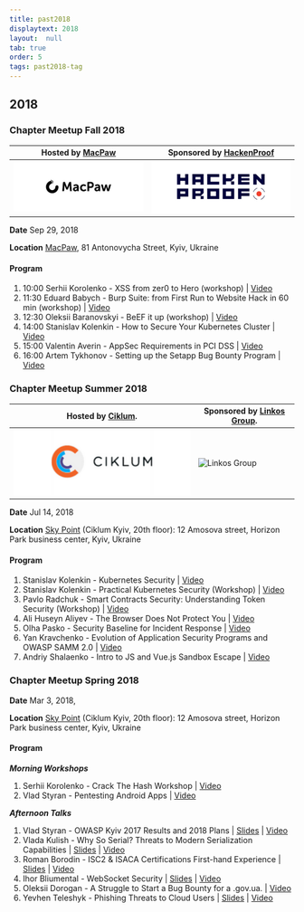 ```yaml
---
title: past2018
displaytext: 2018
layout:  null
tab: true
order: 5
tags: past2018-tag
---
```


## 2018

### Chapter Meetup Fall 2018

| Hosted by [MacPaw](http://macpaw.com)                                                                                                                             | Sponsored by [HackenProof](http://hackenproof.com)    |
| ----------------------------------------------------------------------------------------------------------------------------------------------------------------- | ----------------------------------------------------- |
| ![MacPaw](assets/images/partners/macpaw.png "MacPaw") | ![HackenProof](assets/images/partners/hackenproof.png "HackenProof") |

**Date** Sep 29, 2018 

**Location** [MacPaw](https://macpaw.com), 81
Antonovycha Street, Kyiv, Ukraine

#### Program

1.  10:00 Serhii Korolenko - XSS from zer0 to Hero (workshop) |
    [Video](https://www.youtube.com/watch?v=mKqc9u_BRLM)
2.  11:30 Eduard Babych - Burp Suite: from First Run to Website Hack in
    60 min (workshop) |
    [Video](https://www.youtube.com/watch?v=GNe9NfEWq0A)
3.  12:30 Oleksii Baranovskyi - BeEF it up (workshop) |
    [Video](https://www.youtube.com/watch?v=V7wx9fMp92s)
4.  14:00 Stanislav Kolenkin - How to Secure Your Kubernetes Cluster |
    [Video](https://www.youtube.com/watch?v=iRB-Jqc5XNs)
5.  15:00 Valentin Averin - AppSec Requirements in PCI DSS |
    [Video](https://www.youtube.com/watch?v=ixAGG_4g9PE)
6.  16:00 Artem Tykhonov - Setting up the Setapp Bug Bounty Program |
    [Video](https://www.youtube.com/watch?v=CSYY90PWuBs)

### Chapter Meetup Summer 2018

| Hosted by [Ciklum](https://www.ciklum.com). | Sponsored by [Linkos Group](http://www.linkos.com.ua). |
| ------------------------------------------- | ------------------------------------------------------ |
| ![Ciklum](assets/images/partners/ciklum.png "Ciklum")      | ![Linkos Group](assets/images/partners/linkos.jpg "Linkos Group")                 |

**Date** Jul 14, 2018

**Location** [Sky
Point](https://foursquare.com/v/sky-point-20th-floor/4e809969d3e3d2ec7ec3a5ef)
(Ciklum Kyiv, 20th floor): 12 Amosova street, Horizon Park business
center, Kyiv, Ukraine

#### Program

1.  Stanislav Kolenkin - Kubernetes Security |
    [Video](https://www.youtube.com/watch?v=rcY4ol6Wi90&index=1&list=PLDLqQj8RuUFtNtrorz3R3JA0861QpQXX3)
2.  Stanislav Kolenkin - Practical Kubernetes Security (Workshop) |
    [Video](https://www.youtube.com/watch?v=XiiriQpcKP4&index=2&list=PLDLqQj8RuUFtNtrorz3R3JA0861QpQXX3)
3.  Pavlo Radchuk - Smart Contracts Security: Understanding Token
    Security (Workshop) |
    [Video](https://www.youtube.com/watch?v=BTC2-3LB0uA&index=3&list=PLDLqQj8RuUFtNtrorz3R3JA0861QpQXX3)
4.  Ali Huseyn Aliyev - The Browser Does Not Protect You |
    [Video](https://www.youtube.com/watch?v=BTC2-3LB0uA&index=3&list=PLDLqQj8RuUFtNtrorz3R3JA0861QpQXX3)
5.  Olha Pasko - Security Baseline for Incident Response |
    [Video](https://www.youtube.com/watch?v=YOUmEGWp1is&list=PLDLqQj8RuUFtNtrorz3R3JA0861QpQXX3&index=4)
6.  Yan Kravchenko - Evolution of Application Security Programs and
    OWASP SAMM 2.0 |
    [Video](https://www.youtube.com/watch?v=xijsNetSQUw&list=PLDLqQj8RuUFtNtrorz3R3JA0861QpQXX3&index=5)
7.  Andriy Shalaenko - Intro to JS and Vue.js Sandbox Escape |
    [Video](https://www.youtube.com/watch?v=jFK2TqAkrsY&list=PLDLqQj8RuUFtNtrorz3R3JA0861QpQXX3&index=6)

### Chapter Meetup Spring 2018

**Date** Mar 3, 2018,

**Location** [Sky
Point](https://foursquare.com/v/sky-point-20th-floor/4e809969d3e3d2ec7ec3a5ef)
(Ciklum Kyiv, 20th floor): 12 Amosova street, Horizon Park business
center, Kyiv, Ukraine

#### **Program**

***Morning Workshops***

1.  Serhii Korolenko - Crack The Hash Workshop |
    [Video](https://www.youtube.com/watch?v=YetkDs-wvTE)
2.  Vlad Styran - Pentesting Android Apps |
    [Video](https://www.youtube.com/watch?v=vih61eM3DsA)

***Afternoon Talks***

1.  Vlad Styran - OWASP Kyiv 2017 Results and 2018 Plans |
    [Slides](https://www.slideshare.net/owaspKyiv/vlad-styran-owasp-kyiv-2017-report-and-2018-plans)
    | [Video](https://www.youtube.com/watch?v=iFRT5j5yPsY)
2.  Vlada Kulish - Why So Serial? Threats to Modern Serialization
    Capabilities |
    [Slides](https://www.slideshare.net/owaspKyiv/vlada-kulish-why-so-serial)
    | [Video](https://www.youtube.com/watch?v=QHRBQYSh-aU)
3.  Roman Borodin - ISC2 & ISACA Certifications First-hand Experience |
    [Slides](https://www.slideshare.net/owaspKyiv/roman-borodin-isc2-isaca-certification-programs-firsthand-experience)
    | [Video](https://www.youtube.com/watch?v=w9AA5DKTyKI)
4.  Ihor Bliumental - WebSocket Security |
    [Slides](https://www.slideshare.net/owaspKyiv/ihor-bliumental-websockets)
    | [Video](https://www.youtube.com/watch?v=ucy98JiE-nU)
5.  Oleksii Dorogan - A Struggle to Start a Bug Bounty for a .gov.ua. |
    [Video](https://www.youtube.com/watch?v=pzanY97lcwY)
6.  Yevhen Teleshyk - Phishing Threats to Cloud Users |
    [Slides](https://www.slideshare.net/owaspKyiv/yevhen-teleshyk-oauth-phishing)
    | [Video](https://www.youtube.com/watch?v=zd4PIJSamJY)